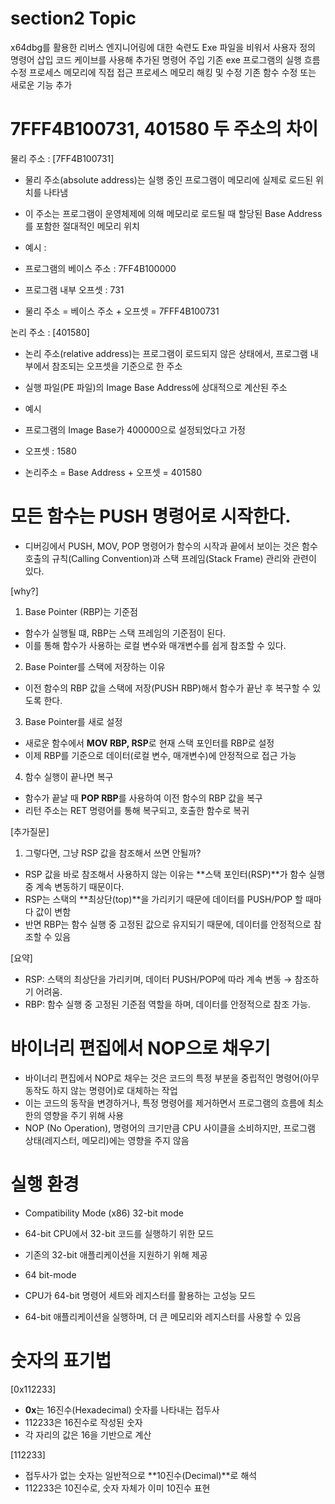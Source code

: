 # section2 Topic
x64dbg를 활용한 리버스 엔지니어링에 대한 숙련도
Exe 파일을 비워서 사용자 정의 명령어 삽입
코드 케이브를 사용해 추가된 명령어 주입
기존 exe 프로그램의 실행 흐름 수정
프로세스 메모리에 직접 접근
프로세스 메모리 해킹 및 수정
기존 함수 수정 또는 새로운 기능 추가


# 7FFF4B100731, 401580 두 주소의 차이
물리 주소 : [7FF4B100731]
- 물리 주소(absolute address)는 실행 중인 프로그램이 메모리에 실제로 로드된 위치를 나타냄
- 이 주소는 프로그램이 운영체제에 의해 메모리로 로드될 때 할당된 Base Address를 포함한 절대적인 메모리 위치

- 예시 :
- 프로그램의 베이스 주소 : 7FF4B100000
- 프로그램 내부 오프셋 : 731
- 물리 주소 = 베이스 주소 + 오프셋 = 7FFF4B100731

논리 주소 : [401580]
- 논리 주소(relative address)는 프로그램이 로드되지 않은 상태에서, 프로그램 내부에서 참조되는 오프셋을 기준으로 한 주소
- 실행 파일(PE 파일)의 Image Base Address에 상대적으로 계산된 주소

- 예시
- 프로그램의 Image Base가 400000으로 설정되었다고 가정
- 오프셋 : 1580
- 논리주소 = Base Address + 오프셋 = 401580


# 모든 함수는 PUSH 명령어로 시작한다.
- 디버깅에서 PUSH, MOV, POP 명령어가 함수의 시작과 끝에서 보이는 것은 함수 호출의 규칙(Calling Convention)과 스택 프레임(Stack Frame) 관리와 관련이 있다.

[why?]
1. Base Pointer (RBP)는 기준점
- 함수가 실행될 떄, RBP는 스택 프레임의 기준점이 된다.
- 이를 통해 함수가 사용하는 로컬 변수와 매개변수를 쉽게 참조할 수 있다.

2. Base Pointer를 스택에 저장하는 이유
- 이전 함수의 RBP 값을 스택에 저장(PUSH RBP)해서 함수가 끝난 후 복구할 수 있도록 한다.

3. Base Pointer를 새로 설정
- 새로운 함수에서 **MOV RBP, RSP**로 현재 스택 포인터를 RBP로 설정
- 이제 RBP를 기준으로 데이터(로컬 변수, 매개변수)에 안정적으로 접근 가능

4. 함수 실행이 끝나면 복구
- 함수가 끝날 때 **POP RBP**를 사용하여 이전 함수의 RBP 값을 복구
- 리턴 주소는 RET 명령어를 통해 복구되고, 호출한 함수로 복귀

[추가질문]
1. 그렇다면, 그냥 RSP 값을 참조해서 쓰면 안될까?
- RSP 값을 바로 참조해서 사용하지 않는 이유는 **스택 포인터(RSP)**가 함수 실행 중 계속 변동하기 때문이다.
- RSP는 스택의 **최상단(top)**을 가리키기 때문에 데이터를 PUSH/POP 할 때마다 값이 변함
- 반면 RBP는 함수 실행 중 고정된 값으로 유지되기 때문에, 데이터를 안정적으로 참조할 수 있음

[요약]
- RSP: 스택의 최상단을 가리키며, 데이터 PUSH/POP에 따라 계속 변동 → 참조하기 어려움.
- RBP: 함수 실행 중 고정된 기준점 역할을 하며, 데이터를 안정적으로 참조 가능.


# 바이너리 편집에서 NOP으로 채우기
- 바이너리 편집에서 NOP로 채우는 것은 코드의 특정 부분을 중립적인 명령어(아무 동작도 하지 않는 명령어)로 대체하는 작업
- 이는 코드의 동작을 변경하거나, 특정 명령어를 제거하면서 프로그램의 흐름에 최소한의 영향을 주기 위해 사용
- NOP (No Operation), 명령어의 크기만큼 CPU 사이클을 소비하지만, 프로그램 상태(레지스터, 메모리)에는 영향을 주지 않음


# 실행 환경 
- Compatibility Mode (x86) 32-bit mode
- 64-bit CPU에서 32-bit 코드를 실행하기 위한 모드
- 기존의 32-bit 애플리케이션을 지원하기 위해 제공

- 64 bit-mode
- CPU가 64-bit 명령어 세트와 레지스터를 활용하는 고성능 모드
- 64-bit 애플리케이션을 실행하며, 더 큰 메모리와 레지스터를 사용할 수 있음


# 숫자의 표기법
[0x112233]
- **0x**는 16진수(Hexadecimal) 숫자를 나타내는 접두사
- 112233은 16진수로 작성된 숫자
- 각 자리의 값은 16을 기반으로 계산

[112233]
- 접두사가 없는 숫자는 일반적으로 **10진수(Decimal)**로 해석
- 112233은 10진수로, 숫자 자체가 이미 10진수 표현